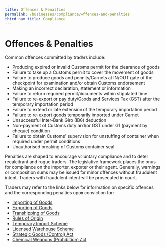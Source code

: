 ```yaml
---
title: Offences & Penalties
permalink: /businesses/compliance/offences-and-penalties
third_nav_title: Compliance
---
```


# Offences & Penalties

Common offences committed by traders include:

-   Producing expired or invalid Customs permit for the clearance of goods
-   Failure to take up a Customs permit to cover the movement of goods
-   Failure to produce goods and permits/Carnets at IN/OUT gate of the checkpoint for examination and/or obtain Customs endorsement
-   Making an incorrect declaration, statement or information
-   Failure to return required permit/documents within stipulated time
-   Failure to re-export or pay duty/Goods and Services Tax (GST) after the temporary importation period
-   Failure to extend or late extension of the temporary importation period
-   Failure to re-export goods temporarily imported under Carnet
-   Unsuccessful Inter-Bank Giro (IBG) deduction
-   Non-payment of Customs duty and/or GST under G1 (payment by cheque) condition
-   Failure to obtain Customs' supervision for unstuffing of container when required under permit conditions
-   Unauthorised breaking of Customs container seal

Penalties are shaped to encourage voluntary compliance and to deter recalcitrant and rogue traders. The legislative framework places the onus for compliance on the importer, exporter or their agent. Generally, warnings or composition sums may be issued for minor offences without fraudulent intent. Traders with fraudulent intent will be prosecuted in court.

Traders may refer to the links below for information on specific offences and the corresponding penalties upon conviction for:

-   [Importing of Goods](https://singapore-customs-staging.netlify.app/businesses/importing-goods/import-procedures/)
-   [Exporting of Goods](https://singapore-customs-staging.netlify.app/businesses/02c-export-procedures)
-   [Transhipping of Goods](https://singapore-customs-staging.netlify.app/businesses/03c-transhipment-procedures)
-   [Rules of Origin](https://singapore-customs-staging.netlify.app/businesses/certificates-of-origin/overview)
-   [Temporary Import Scheme](https://www.customs.gov.sg/businesses/importing-goods/temporary-import-scheme#Offences)
-   [Licensed Warehouse Scheme](https://singapore-customs-staging.netlify.app/businesses/customs-schemes-licences-framework/licensed-warehouse-scheme)
-   [Strategic Goods (Control) Act](https://singapore-customs-staging.netlify.app/businesses/strategic-goods-control/enforcement)
-   [Chemical Weapons (Prohibition) Act](https://singapore-customs-staging.netlify.app/businesses/chemical-weapons-convention/offences)
